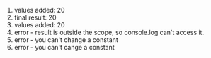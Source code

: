 1. values added: 20
2. final result: 20
3. values added: 20
4. error - result is outside the scope, so console.log can't access it.
5. error - you can't change a constant
6. error - you can't cange a constant